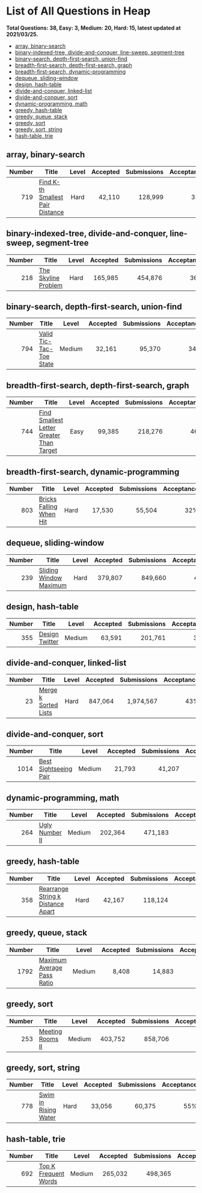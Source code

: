 # List of All Questions in Heap

**Total Questions: 38, Easy: 3, Medium: 20, Hard: 15, latest updated at 2021/03/25.**

- [array, binary-search](#array-binary-search)
- [binary-indexed-tree, divide-and-conquer, line-sweep, segment-tree](#binary-indexed-tree-divide-and-conquer-line-sweep-segment-tree)
- [binary-search, depth-first-search, union-find](#binary-search-depth-first-search-union-find)
- [breadth-first-search, depth-first-search, graph](#breadth-first-search-depth-first-search-graph)
- [breadth-first-search, dynamic-programming](#breadth-first-search-dynamic-programming)
- [dequeue, sliding-window](#dequeue-sliding-window)
- [design, hash-table](#design-hash-table)
- [divide-and-conquer, linked-list](#divide-and-conquer-linked-list)
- [divide-and-conquer, sort](#divide-and-conquer-sort)
- [dynamic-programming, math](#dynamic-programming-math)
- [greedy, hash-table](#greedy-hash-table)
- [greedy, queue, stack](#greedy-queue-stack)
- [greedy, sort](#greedy-sort)
- [greedy, sort, string](#greedy-sort-string)
- [hash-table, trie](#hash-table-trie)

## array, binary-search

|Number|                                              Title                                               |Level|Accepted|Submissions|Acceptance|
|-----:|--------------------------------------------------------------------------------------------------|:---:|-------:|----------:|---------:|
|   719|[Find K-th Smallest Pair Distance](https://leetcode.com/problems/find-k-th-smallest-pair-distance)|Hard |  42,110|    128,999|       33%|


## binary-indexed-tree, divide-and-conquer, line-sweep, segment-tree

|Number|                                 Title                                  |Level|Accepted|Submissions|Acceptance|
|-----:|------------------------------------------------------------------------|:---:|-------:|----------:|---------:|
|   218|[The Skyline Problem](https://leetcode.com/problems/the-skyline-problem)|Hard | 165,985|    454,876|       36%|


## binary-search, depth-first-search, union-find

|Number|                                     Title                                      |Level |Accepted|Submissions|Acceptance|
|-----:|--------------------------------------------------------------------------------|:----:|-------:|----------:|---------:|
|   794|[Valid Tic-Tac-Toe State](https://leetcode.com/problems/valid-tic-tac-toe-state)|Medium|  32,161|     95,370|       34%|


## breadth-first-search, depth-first-search, graph

|Number|                                                      Title                                                       |Level|Accepted|Submissions|Acceptance|
|-----:|------------------------------------------------------------------------------------------------------------------|:---:|-------:|----------:|---------:|
|   744|[Find Smallest Letter Greater Than Target](https://leetcode.com/problems/find-smallest-letter-greater-than-target)|Easy |  99,385|    218,276|       46%|


## breadth-first-search, dynamic-programming

|Number|                                     Title                                      |Level|Accepted|Submissions|Acceptance|
|-----:|--------------------------------------------------------------------------------|:---:|-------:|----------:|---------:|
|   803|[Bricks Falling When Hit](https://leetcode.com/problems/bricks-falling-when-hit)|Hard |  17,530|     55,504|       32%|


## dequeue, sliding-window

|Number|                                    Title                                     |Level|Accepted|Submissions|Acceptance|
|-----:|------------------------------------------------------------------------------|:---:|-------:|----------:|---------:|
|   239|[Sliding Window Maximum](https://leetcode.com/problems/sliding-window-maximum)|Hard | 379,807|    849,660|       45%|


## design, hash-table

|Number|                            Title                             |Level |Accepted|Submissions|Acceptance|
|-----:|--------------------------------------------------------------|:----:|-------:|----------:|---------:|
|   355|[Design Twitter](https://leetcode.com/problems/design-twitter)|Medium|  63,591|    201,761|       32%|


## divide-and-conquer, linked-list

|Number|                                  Title                                   |Level|Accepted|Submissions|Acceptance|
|-----:|--------------------------------------------------------------------------|:---:|-------:|----------:|---------:|
|    23|[Merge k Sorted Lists](https://leetcode.com/problems/merge-k-sorted-lists)|Hard | 847,064|  1,974,567|       43%|


## divide-and-conquer, sort

|Number|                                   Title                                    |Level |Accepted|Submissions|Acceptance|
|-----:|----------------------------------------------------------------------------|:----:|-------:|----------:|---------:|
|  1014|[Best Sightseeing Pair](https://leetcode.com/problems/best-sightseeing-pair)|Medium|  21,793|     41,207|       53%|


## dynamic-programming, math

|Number|                            Title                             |Level |Accepted|Submissions|Acceptance|
|-----:|--------------------------------------------------------------|:----:|-------:|----------:|---------:|
|   264|[Ugly Number II](https://leetcode.com/problems/ugly-number-ii)|Medium| 202,364|    471,183|       43%|


## greedy, hash-table

|Number|                                               Title                                                |Level|Accepted|Submissions|Acceptance|
|-----:|----------------------------------------------------------------------------------------------------|:---:|-------:|----------:|---------:|
|   358|[Rearrange String k Distance Apart](https://leetcode.com/problems/rearrange-string-k-distance-apart)|Hard |  42,167|    118,124|       36%|


## greedy, queue, stack

|Number|                                        Title                                         |Level |Accepted|Submissions|Acceptance|
|-----:|--------------------------------------------------------------------------------------|:----:|-------:|----------:|---------:|
|  1792|[Maximum Average Pass Ratio](https://leetcode.com/problems/maximum-average-pass-ratio)|Medium|   8,408|     14,883|       56%|


## greedy, sort

|Number|                              Title                               |Level |Accepted|Submissions|Acceptance|
|-----:|------------------------------------------------------------------|:----:|-------:|----------:|---------:|
|   253|[Meeting Rooms II](https://leetcode.com/problems/meeting-rooms-ii)|Medium| 403,752|    858,706|       47%|


## greedy, sort, string

|Number|                                  Title                                   |Level|Accepted|Submissions|Acceptance|
|-----:|--------------------------------------------------------------------------|:---:|-------:|----------:|---------:|
|   778|[Swim in Rising Water](https://leetcode.com/problems/swim-in-rising-water)|Hard |  33,056|     60,375|       55%|


## hash-table, trie

|Number|                                  Title                                   |Level |Accepted|Submissions|Acceptance|
|-----:|--------------------------------------------------------------------------|:----:|-------:|----------:|---------:|
|   692|[Top K Frequent Words](https://leetcode.com/problems/top-k-frequent-words)|Medium| 265,032|    498,365|       53%|


